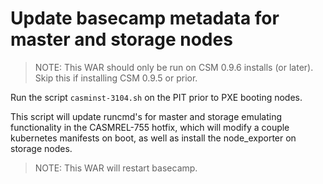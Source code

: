 # Update basecamp metadata for master and storage nodes

> NOTE: This WAR should only be run on CSM 0.9.6 installs (or later).  Skip this if installing CSM 0.9.5 or prior.

Run the script `casminst-3104.sh` on the PIT prior to PXE booting nodes.

This script will update runcmd's for master and storage emulating functionality
in the CASMREL-755 hotfix, which will modify a couple kubernetes manifests
on boot, as well as install the node_exporter on storage nodes.

> NOTE: This WAR will restart basecamp.
